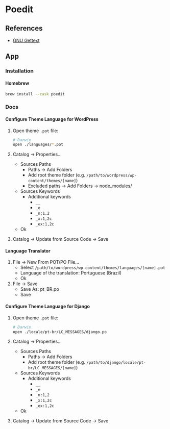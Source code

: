 # Poedit

## References

- [GNU Gettext](/gnu-gettext.md)

## App

### Installation

#### Homebrew

```sh
brew install --cask poedit
```

<!-- ###

```txt
__, _e, _n, _x, _ex, _nx, esc_attr__, esc_attr_e, esc_attr_x, esc_html__, esc_html_e, esc_html_x, _n_noop, _nx_noop, translate_nooped_plural
``` -->

### Docs

#### Configure Theme Language for WordPress

1. Open theme `.pot` file:

   ```sh
   # Darwin
   open ./languages/*.pot
   ```

2. Catalog -> Properties...
   - Sources Paths
     - Paths -> Add Folders
     - Add root theme folder (e.g. `/path/to/wordpress/wp-content/themes/[name]`)
     - Excluded paths -> Add Folders -> node_modules/
   - Sources Keywords
     - Additional keywords
       - `__`
       - `_e`
       - `_n:1,2`
       - `_x:1,2c`
       - `_ex:1,2c`
   - Ok
3. Catalog -> Update from Source Code -> Save

#### Language Translator

1. File -> New From POT/PO File...
   - Select `/path/to/wordpress/wp-content/themes/languages/[name].pot`
   - Language of the translation: Portuguese (Brazil)
   - Ok
2. File -> Save
   - Save As: pt_BR.po
   - Save

#### Configure Theme Language for Django

1. Open theme `.pot` file:

   ```sh
   # Darwin
   open ./locale/pt-br/LC_MESSAGES/django.po
   ```

2. Catalog -> Properties...
   - Sources Paths
     - Paths -> Add Folders
     - Add root theme folder (e.g. `/path/to/django/locale/pt-br/LC_MESSAGES/[name]`)
   - Sources Keywords
     - Additional keywords
       - `__`
       - `_e`
       - `_n:1,2`
       - `_x:1,2c`
       - `_ex:1,2c`
   - Ok
3. Catalog -> Update from Source Code -> Save
